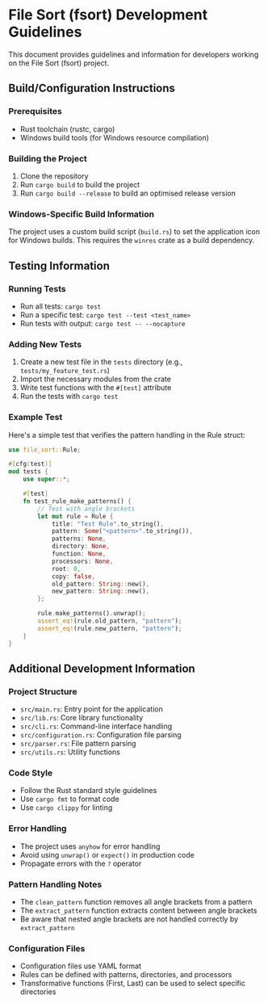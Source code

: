 # File Sort (fsort) Development Guidelines

This document provides guidelines and information for developers working on the File Sort (fsort) project.

## Build/Configuration Instructions

### Prerequisites

- Rust toolchain (rustc, cargo)
- Windows build tools (for Windows resource compilation)

### Building the Project

1. Clone the repository
2. Run `cargo build` to build the project
3. Run `cargo build --release` to build an optimised release version

### Windows-Specific Build Information

The project uses a custom build script (`build.rs`) to set the application icon for Windows builds. This requires the
`winres` crate as a build dependency.

## Testing Information

### Running Tests

- Run all tests: `cargo test`
- Run a specific test: `cargo test --test <test_name>`
- Run tests with output: `cargo test -- --nocapture`

### Adding New Tests

1. Create a new test file in the `tests` directory (e.g., `tests/my_feature_test.rs`)
2. Import the necessary modules from the crate
3. Write test functions with the `#[test]` attribute
4. Run the tests with `cargo test`

### Example Test

Here's a simple test that verifies the pattern handling in the Rule struct:

```rust
use file_sort::Rule;

#[cfg(test)]
mod tests {
    use super::*;

    #[test]
    fn test_rule_make_patterns() {
        // Test with angle brackets
        let mut rule = Rule {
            title: "Test Rule".to_string(),
            pattern: Some("<pattern>".to_string()),
            patterns: None,
            directory: None,
            function: None,
            processors: None,
            root: 0,
            copy: false,
            old_pattern: String::new(),
            new_pattern: String::new(),
        };

        rule.make_patterns().unwrap();
        assert_eq!(rule.old_pattern, "pattern");
        assert_eq!(rule.new_pattern, "pattern");
    }
}
```

## Additional Development Information

### Project Structure

- `src/main.rs`: Entry point for the application
- `src/lib.rs`: Core library functionality
- `src/cli.rs`: Command-line interface handling
- `src/configuration.rs`: Configuration file parsing
- `src/parser.rs`: File pattern parsing
- `src/utils.rs`: Utility functions

### Code Style

- Follow the Rust standard style guidelines
- Use `cargo fmt` to format code
- Use `cargo clippy` for linting

### Error Handling

- The project uses `anyhow` for error handling
- Avoid using `unwrap()` or `expect()` in production code
- Propagate errors with the `?` operator

### Pattern Handling Notes

- The `clean_pattern` function removes all angle brackets from a pattern
- The `extract_pattern` function extracts content between angle brackets
- Be aware that nested angle brackets are not handled correctly by `extract_pattern`

### Configuration Files

- Configuration files use YAML format
- Rules can be defined with patterns, directories, and processors
- Transformative functions (First, Last) can be used to select specific directories